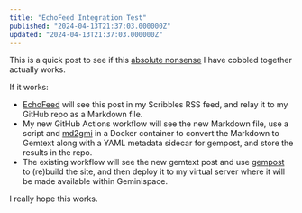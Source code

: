 ```yaml
---
title: "EchoFeed Integration Test"
published: "2024-04-13T21:37:03.000000Z"
updated: "2024-04-13T21:37:03.000000Z"
---
```


This is a quick post to see if this [absolute nonsense](https://github.com/jbowdre/capsule/blob/main/.github/workflows/markdown2gempost.yml) I have cobbled together actually works.  
  
If it works:

- [EchoFeed](https://echofeed.app) will see this post in my Scribbles RSS feed, and relay it to my GitHub repo as a Markdown file.
- My new GitHub Actions workflow will see the new Markdown file, use a script and [md2gmi](https://github.com/n0x1m/md2gmi) in a Docker container to convert the Markdown to Gemtext along with a YAML metadata sidecar for gempost, and store the results in the repo.
- The existing workflow will see the new gemtext post and use [gempost](https://github.com/justlark/gempost) to (re)build the site, and then deploy it to my virtual server where it will be made available within Geminispace.

I really hope this works.